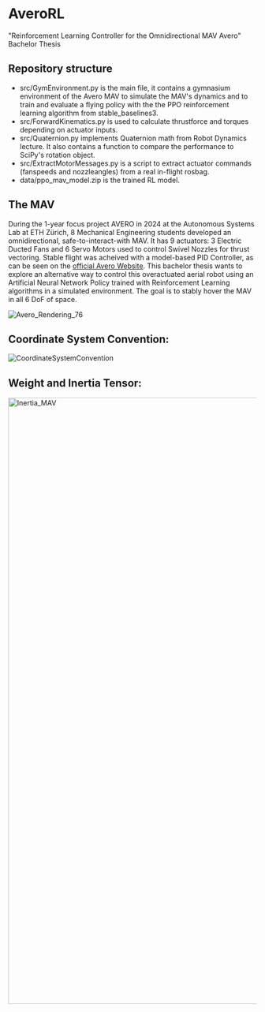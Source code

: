 # AveroRL
"Reinforcement Learning Controller for the Omnidirectional MAV Avero" Bachelor Thesis

## Repository structure
- src/GymEnvironment.py is the main file, it contains a gymnasium environment of the Avero MAV to simulate the MAV's dynamics and to train and evaluate a flying policy with the the PPO reinforcement learning algorithm from stable_baselines3.
- src/ForwardKinematics.py is used to calculate thrustforce and torques depending on actuator inputs.
- src/Quaternion.py implements Quaternion math from Robot Dynamics lecture. It also contains a function to compare the performance to SciPy's rotation object.
- src/ExtractMotorMessages.py is a script to extract actuator commands (fanspeeds and nozzleangles) from a real in-flight rosbag.
- data/ppo_mav_model.zip is the trained RL model.

## The MAV
During the 1-year focus project AVERO in 2024 at the Autonomous Systems Lab at ETH Zürich, 8 Mechanical Engineering students developed an omnidirectional, safe-to-interact-with MAV. It has 9 actuators: 3 Electric Ducted Fans and 6 Servo Motors used to control Swivel Nozzles for thrust vectoring. Stable flight was acheived with a model-based PID Controller, as can be seen on the [official Avero Website](https://avero.ethz.ch/). This bachelor thesis wants to explore an alternative way to control this overactuated aerial robot using an Artificial Neural Network Policy trained with Reinforcement Learning algorithms in a simulated environment. The goal is to stably hover the MAV in all 6 DoF of space.

![Avero_Rendering_76](https://github.com/user-attachments/assets/c6b3e0f1-89f0-4f31-b037-c5699d83eb4a)


## Coordinate System Convention:
![CoordinateSystemConvention](https://github.com/user-attachments/assets/c125300d-ee70-4be4-b17e-dd7f496bb7b0)

## Weight and Inertia Tensor:
<img width="1230" alt="Inertia_MAV" src="https://github.com/user-attachments/assets/818b0ce2-0ae0-4d56-b450-d4c81a013875">
